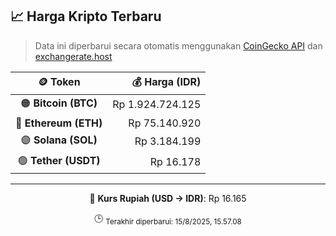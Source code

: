 

<!-- HARGA_KRIPTO -->
## 📈 Harga Kripto Terbaru

> Data ini diperbarui secara otomatis menggunakan [CoinGecko API](https://www.coingecko.com/) dan [exchangerate.host](https://exchangerate.host/)

<div align="center">

| 🪙 Token | 💰 Harga (IDR) |
|:------:|---------------:|
| 🟠 **Bitcoin (BTC)**   | Rp 1.924.724.125 |
| 🔵 **Ethereum (ETH)**  | Rp 75.140.920 |
| 🟣 **Solana (SOL)**    | Rp 3.184.199 |
| 🟢 **Tether (USDT)**   | Rp 16.178 |

---

💱 **Kurs Rupiah (USD → IDR)**: Rp 16.165

🕒 <sub>Terakhir diperbarui: 15/8/2025, 15.57.08</sub>

</div>
<!-- /HARGA_KRIPTO -->